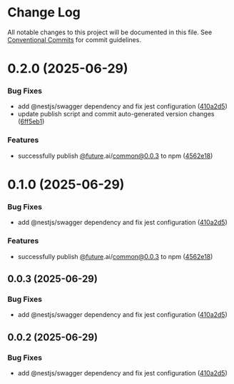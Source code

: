 # Change Log

All notable changes to this project will be documented in this file.
See [Conventional Commits](https://conventionalcommits.org) for commit guidelines.

# 0.2.0 (2025-06-29)


### Bug Fixes

* add @nestjs/swagger dependency and fix jest configuration ([410a2d5](https://github.com/future-ai/nestjs-libs/commit/410a2d5f47e1a8cedfcccec3c9789129b5b3f313))
* update publish script and commit auto-generated version changes ([6ff5eb1](https://github.com/future-ai/nestjs-libs/commit/6ff5eb197cf574bfc2b8fa6e4171d6f91b0961d9))


### Features

* successfully publish [@future](https://github.com/future).ai/common@0.0.3 to npm ([4562e18](https://github.com/future-ai/nestjs-libs/commit/4562e18139c01e62c886303b4549ca31effea2ce))





# 0.1.0 (2025-06-29)


### Bug Fixes

* add @nestjs/swagger dependency and fix jest configuration ([410a2d5](https://github.com/future-ai/nestjs-libs/commit/410a2d5f47e1a8cedfcccec3c9789129b5b3f313))


### Features

* successfully publish [@future](https://github.com/future).ai/common@0.0.3 to npm ([4562e18](https://github.com/future-ai/nestjs-libs/commit/4562e18139c01e62c886303b4549ca31effea2ce))





## 0.0.3 (2025-06-29)


### Bug Fixes

* add @nestjs/swagger dependency and fix jest configuration ([410a2d5](https://github.com/future-ai/nestjs-libs/commit/410a2d5f47e1a8cedfcccec3c9789129b5b3f313))





## 0.0.2 (2025-06-29)


### Bug Fixes

* add @nestjs/swagger dependency and fix jest configuration ([410a2d5](https://github.com/future-ai/nestjs-libs/commit/410a2d5f47e1a8cedfcccec3c9789129b5b3f313))
